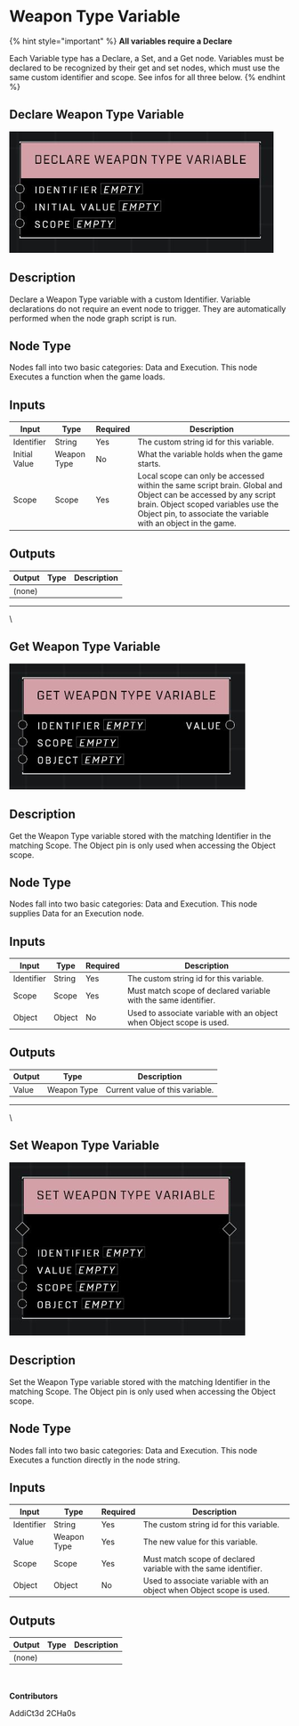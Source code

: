 # Weapon Type Variable

{% hint style="important" %}
**All variables require a Declare**

Each Variable type has a Declare, a Set, and a Get node. Variables must be declared to be recognized by their get and set nodes, which must use the same custom identifier and scope. See infos for all three below.
{% endhint %}

## Declare Weapon Type Variable

![](../../../.gitbook/assets/declare-weapon-type-variable.JPG)

## Description

Declare a Weapon Type variable with a custom Identifier. Variable declarations do not require an event node to trigger. They are automatically performed when the node graph script is run.

## Node Type

Nodes fall into two basic categories: Data and Execution. This node Executes a function when the game loads.

## Inputs

| Input         | Type        | Required | Description                                                                                                                                                                                                             |
| ------------- | ----------- | -------- | ----------------------------------------------------------------------------------------------------------------------------------------------------------------------------------------------------------------------- |
| Identifier    | String      | Yes      | The custom string id for this variable.                                                                                                                                                                                 |
| Initial Value | Weapon Type | No       | What the variable holds when the game starts.                                                                                                                                                                           |
| Scope         | Scope       | Yes      | Local scope can only be accessed within the same script brain. Global and Object can be accessed by any script brain. Object scoped variables use the Object pin, to associate the variable with an object in the game. |

## Outputs

| Output | Type | Description |
| ------ | ---- | ----------- |
| (none) |      |             |

***

\


## Get Weapon Type Variable

![](../../../.gitbook/assets/get-weapon-type-variable.JPG)

## Description

Get the Weapon Type variable stored with the matching Identifier in the matching Scope. The Object pin is only used when accessing the Object scope.

## Node Type

Nodes fall into two basic categories: Data and Execution. This node supplies Data for an Execution node.

## Inputs

| Input      | Type   | Required | Description                                                          |
| ---------- | ------ | -------- | -------------------------------------------------------------------- |
| Identifier | String | Yes      | The custom string id for this variable.                              |
| Scope      | Scope  | Yes      | Must match scope of declared variable with the same identifier.      |
| Object     | Object | No       | Used to associate variable with an object when Object scope is used. |

## Outputs

| Output | Type        | Description                     |
| ------ | ----------- | ------------------------------- |
| Value  | Weapon Type | Current value of this variable. |

***

\


## Set Weapon Type Variable

![](../../../.gitbook/assets/set-weapon-type-variable.JPG)

## Description

Set the Weapon Type variable stored with the matching Identifier in the matching Scope. The Object pin is only used when accessing the Object scope.

## Node Type

Nodes fall into two basic categories: Data and Execution. This node Executes a function directly in the node string.

## Inputs

| Input      | Type        | Required | Description                                                          |
| ---------- | ----------- | -------- | -------------------------------------------------------------------- |
| Identifier | String      | Yes      | The custom string id for this variable.                              |
| Value      | Weapon Type | Yes      | The new value for this variable.                                     |
| Scope      | Scope       | Yes      | Must match scope of declared variable with the same identifier.      |
| Object     | Object      | No       | Used to associate variable with an object when Object scope is used. |

## Outputs

| Output | Type | Description |
| ------ | ---- | ----------- |
| (none) |      |             |

\
\
**Contributors**

AddiCt3d 2CHa0s
